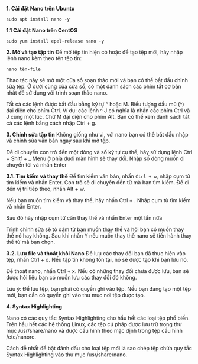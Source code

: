 **1. Cài đặt Nano trên Ubuntu**
```
sudo apt install nano -y
```
**1.1 Cài đặt Nano trên CentOS**
```
sudo yum install epel-release nano -y
```
**2. Mở và tạo tập tin**
Để mở tệp tin hiện có hoặc để tạo tệp mới, hãy nhập lệnh nano kèm theo tên tệp tin:
```
nano tên-file
```
Thao tác này sẽ mở một cửa sổ soạn thảo mới và bạn có thể bắt đầu chỉnh sửa tệp. Ở dưới cùng của cửa sổ, có một danh sách các phím tắt cơ bản nhất để sử dụng với trình soạn thảo nano.

Tất cả các lệnh được bắt đầu bằng ký tự ^ hoặc M. Biểu tượng dấu mũ (^) đại diện cho phím Ctrl. Ví dụ: các lệnh ^ J có nghĩa là nhấn các phím Ctrl và J cùng một lúc. Chữ M đại diện cho phím Alt. Bạn có thể xem danh sách tất cả các lệnh bằng cách nhập Ctrl + g.

**3. Chỉnh sửa tập tin**
Không giống như vi, với nano bạn có thể bắt đầu nhập và chỉnh sửa văn bản ngay sau khi mở tệp.

Để di chuyển con trỏ đến một dòng và số ký tự cụ thể, hãy sử dụng lệnh Ctrl + Shitf + _ Menu ở phía dưới màn hình sẽ thay đổi. Nhập số dòng muốn di chuyển tới và nhấn Enter


**3.1. Tìm kiếm và thay thế**
Để tìm kiếm văn bản, nhấn ``` Ctrl + w ```, nhập cụm từ tìm kiếm và nhấn Enter. Con trỏ sẽ di chuyển đến từ mà bạn tìm kiếm. Để di đến vị trí tiếp theo, nhấn Alt + w.


Nếu bạn muốn tìm kiếm và thay thế, hãy nhấn Ctrl + . Nhập cụm từ tìm kiếm và nhấn Enter.


Sau đó hãy nhập cụm từ cần thay thế và nhấn Enter một lần nữa

Trình chỉnh sửa sẽ tô đậm từ bạn muốn thay thế và hỏi bạn có muốn thay thế nó hay không. Sau khi nhấn Y nếu muốn thay thế nano sẽ tiến hành thay thế từ mà bạn chọn.

**3.2. Lưu file và thoát khỏi Nano**
Để lưu các thay đổi bạn đã thực hiện vào tệp, nhấn Ctrl + o. Nếu tập tin không tồn tại, nó sẽ được tạo khi bạn lưu nó.

Để thoát nano, nhấn Ctrl + x. Nếu có những thay đổi chưa được lưu, bạn sẽ được hỏi liệu bạn có muốn lưu các thay đổi đó không.


Lưu ý: Để lưu tệp, bạn phải có quyền ghi vào tệp. Nếu bạn đang tạo một tệp mới, bạn cần có quyền ghi vào thư mục nơi tệp được tạo.

**4. Syntax Highlighting**

Nano có các quy tắc Syntax Highlighting cho hầu hết các loại tệp phổ biến. Trên hầu hết các hệ thống Linux, các tệp cú pháp được lưu trữ trong thư mục /usr/share/nano và được cấu hình theo mặc định trong tệp cấu hình /etc/nanorc.

Cách dễ nhất để bật đánh dấu cho loại tệp mới là sao chép tệp chứa quy tắc Syntax Highlighting vào thư mục /usr/share/nano.
